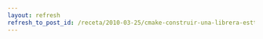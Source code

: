 ```yaml
---
layout: refresh
refresh_to_post_id: /receta/2010-03-25/cmake-construir-una-librera-esttica-y-o-dinmica
---
```

